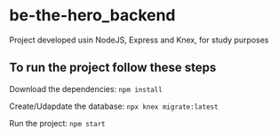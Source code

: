 # be-the-hero_backend
Project developed usin NodeJS, Express and Knex, for study purposes

## To run the project follow these steps

Download the dependencies:
`npm install`

Create/Udapdate the database:
`npx knex migrate:latest`

Run the project:
`npm start`
